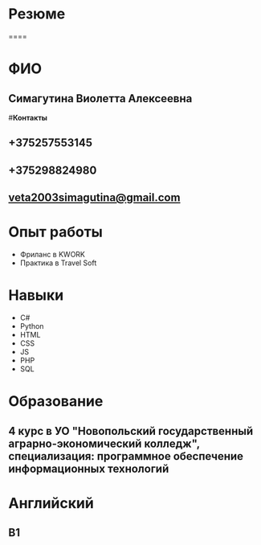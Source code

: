 # __Резюме__
====
# __ФИО__
## Симагутина Виолетта Алексеевна
#__Контакты__
## +375257553145
## +375298824980
## veta2003simagutina@gmail.com
# __Опыт работы__
* Фриланс в KWORK
* Практика в Travel Soft
# __Навыки__
- С#
- Python
- HTML
- CSS
- JS
- PHP
- SQL
# __Образование__
## 4 курс в УО "Новопольский государственный аграрно-экономический колледж", специализация: программное обеспечение информационных технологий
# __Английский__
## B1
